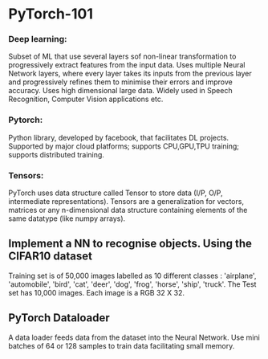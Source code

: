 # PyTorch-101

### Deep learning: 

Subset of ML that use several layers sof non-linear transformation to progressively extract features from the input data. Uses multiple Neural Network layers, where every layer takes its inputs from the previous layer and progressively refines them to minimise their errors and improve accuracy. Uses high dimensional large data. Widely used in Speech Recognition, Computer Vision applications etc.

### Pytorch: 

Python library, developed by facebook, that facilitates DL projects. Supported by major cloud platforms; supports CPU,GPU,TPU training; supports distributed training.

### Tensors:

PyTorch uses data structure called Tensor to store data (I/P, O/P, intermediate representations). Tensors are a generalization for vectors, matrices or any n-dimensional data structure containing elements of the same datatype (like numpy arrays).

## Implement a NN to recognise objects. Using the CIFAR10 dataset
Training set is of 50,000 images labelled as 10 different classes : 'airplane', 'automobile', 'bird', 'cat', 'deer', 'dog', 'frog', 'horse', 'ship', 'truck'. The Test set has 10,000 images. Each image is a RGB 32 X 32.

## PyTorch Dataloader
A data loader feeds data from the dataset into the Neural Network. Use mini batches of 64 or 128 samples to train data facilitating small memory.








